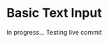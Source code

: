 <meta sectionIndex="1"><meta url="https://github.com/johnlindquist/kit/discussions/793">
<meta id="D_kwDOEu7MBc4AP9TP">
<meta title="Basic Text Input">
<meta section="Essentials">
<meta i="0">    
<meta path="docs/basic-text-input">

# Basic Text Input

In progress... Testing live commit
